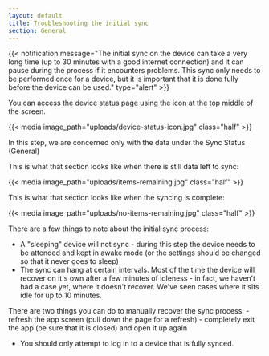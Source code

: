 ```yaml
---
layout: default
title: Troubleshooting the initial sync
section: General
---
```


{{< notification message="The initial sync on the device can take a very long time (up to 30 minutes with a good internet connection) and it can pause during the process if it encounters problems. This sync only needs to be performed once for a device, but it is important that it is done fully before the device can be used." type="alert" >}}

You can access the device status page using the icon at the top middle of the screen.

{{< media image_path="uploads/device-status-icon.jpg" class="half" >}}

In this step, we are concerned only with the data under the Sync Status (General)

This is what that section looks like when there is still data left to sync:

{{< media image_path="uploads/items-remaining.jpg" class="half" >}}

This is what that section looks like when the syncing is complete:

{{< media image_path="uploads/no-items-remaining.jpg" class="half" >}}

There are a few things to note about the initial sync process:
- A "sleeping" device will not sync - during this step the device needs to be attended and kept in awake mode (or the settings should be changed so that it never goes to sleep)
- The sync can hang at certain intervals. Most of the time the device will recover on it's own after a few minutes of idleness - in fact, we haven't had a case yet, where it doesn't recover. We've seen cases where it sits idle for up to 10 minutes.

There are two things you can do to manually recover the sync process:
    - refresh the app screen (pull down the page for a refresh)
    - completely exit the app (be sure that it is closed) and open it up again

- You should only attempt to log in to a device that is fully synced.
